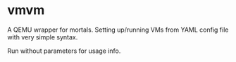 # vmvm

A QEMU wrapper for mortals. Setting up/running VMs from YAML config file with very simple syntax.

Run without parameters for usage info.